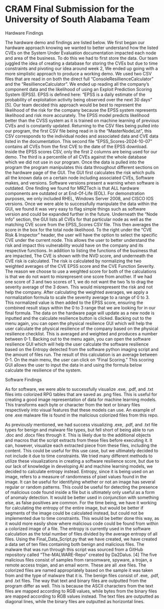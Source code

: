 # CRAM Final Submission for the University of South Alabama Team

Hardware Findings

The hardware demo and findings are listed below. We first began our hardware approach knowing we wanted to better understand how the listed CVEs on the System Under Evaluation documentation impacted each node and area of the business. To do this we had to first store the data. Our team juggled the idea of creating a database for storing the CVEs but due to time constraints and pivoting our idea around week 2, We ended up going with a more simplistic approach to produce a working demo. We used two CSV files that are read in on both the direct full “ConsoleResillienceCalculator” and the “ResillienceCalculator”. We ended up reading all the company’s component data and the likelihood of using an Exploit Prediction Scoring System (EPSS). EPSS is defined here: “EPSS is a daily estimate of the probability of exploitation activity being observed over the next 30 days” [5]. Our team decided this approach would be best to represent the likelihood of the risk for the company because the EPSS system represents likelihood and risk more accurately. The EPSS model predicts likelihood better than the CVSS system as it is trained on machine learning of previous CVEs and is constantly updated. Returning to the CSV files being pulled into our program, the first CSV file being read in is the “MasterNodeList”, this CSV corresponds to the individual nodes and associated data and CVE data listed in the documentation. This second file “EPSS_Scores-2024-10-07” contains all CVEs from the first CVE to the date of the EPSS download. Inside the EPSS scores CSV, only the first 2 columns are being used for our demo. The third is a percentile of all CVEs against the whole database which we did not use in our program. 
Once the data is pulled into the program the program manipulates this data throughout different sections on the hardware page of the GUI. The GUI first calculates the risk which pulls all the known data on a certain node including associated CVEs, Software makes, and versions. Software versions present a warning when software is outdated. One finding we found for MRZTech is that ALL hardware components are outdated or at End-Of-Life (EOL). For demonstration purposes, we only included RHEL, Windows Server 2008, and CISCO IOS versions. Once we were able to successfully manipulate the data within the GUI, we found it was very easy to flag simple things such as software version and could be expanded further in the future. 
Underneath the “Node Info” section, the GUI lists all CVEs for that particular node as well as the matching CVE score from the EPSS_Scores CSV file. This then averages the score in the box for the total node likelihood. 
To the right under the “CVE Risk & Inspector” header, the user will have the option to select the specific CVE under the current node. This allows the user to better understand the risk and impact this vulnerability would have on the company and its respective functions. In addition to listing the functions of the business that are impacted, The CVE is shown with the NVD score, and underneath the CVE risk is calculated. The risk is calculated by normalizing the two weighted averages of the CVE EPSS score and the CVE Function Severity. The reason we choose to use a weighted score for both of the calculations is that we do not want to misrepresent one score from another. If we had one score of 3 and two scores of 1, we do not want the two 1s to drag the severity average of the 3 down. This would misrepresent the risk and not help the company. After calculating the weighted averages, we apply a normalization formula to scale the severity average to a range of 0 to 3. This normalized value is then added to the EPSS score, ensuring the combined result stays within the 0 to 3 range that we are looking for in our final formula.  The data on the hardware page will update as a new node is inputted and the calculate resilience button is clicked. 
Backing out to the menu again, you can open the physical resilience GUI which will help the user calculate the physical resilience of the company based on the physical resilience checklist. This is averaged and weighted and produces a number between 0-1. Backing out to the menu again, you can open the software resilience GUI which will help the user calculate the software resilience based on the Entropy detected from the software python imaging script and the amount of files run. The result of this calculation is an average between 0-1.
On the main menu, the user can click on “Final Scoring.” This scoring GUI allows the user to input the data in and using the formula below calculate the resilience of the system. 



Software Findings

As for software, we were able to successfully visualize .exe, .pdf, and .txt files into colorized RPG tables that are saved as .png files. This is useful for creating a good image representation of data for machine learning models. This transforms each byte or character from the text or binary files respectively into visual features that these models can use. An example of one .exe malware file is found in the malicious colorized files from this repo.

As previously mentioned, we had success visualizing .exe, .pdf, and .txt file types for benign and malware file types, but fell short of being able to run .doc and .docx files through it. This is likely due to the additional objects and macros that the script extracts from these files before executing it. It can, however, visualize each extracted piece from these files, including the content. This could be useful for this use case, but we ultimately decided to not include it due to time constraints. 
We tried many different methods to utilize these visualizations in creating a software resilience score, but due to our lack of knowledge in developing AI and machine learning models, we decided to calculate entropy instead. Entropy, since it is being used on an image, refers to a measure of randomness of pixel values found in the image. It can be useful for identifying whether or not an image has several regular or random patterns. This could be useful for detecting the presence of malicious code found inside a file but is ultimately only useful as a form of anomaly detection. It would be better used in conjunction with something else, as false positives are common. For the time being, we have it working for calculating the entropy of the entire image, but would be better if segments of the image could be calculated instead, but could not be implemented due to time constraints. This would be better done this way, as it would more easily show where malicious code could be found from within a colorized image of a file. The entropy is currently used in the software calculation as the total number of files divided by the average entropy of all files.
Using the Final_Data_Script.py that we have created, we have created a data set of ten files containing both benign and malicious files. The malware that was run through this script was sourced from a GitHub repository called “The-MALWARE-Repo” created by Da2Dalus. [4] The five malicious files consist of samples from ransomware, spyware, a trojan, a remote access trojan, and an email worm. These are all .exe files. The colorized files are named appropriately based on the sample it was taken from and the type of malware that it is. The benign files consist of .exe, .pdf, and .txt files.
The way that text and binary files are outputted from the program differ as well. This is because the ASCII characters from the text files are mapped according to RGB values, while bytes from the binary files are mapped according to RGB values instead. The text files are outputted as diagonal lines, while the binary files are outputted as horizontal lines.
